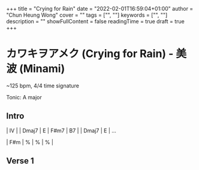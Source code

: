 +++ 
title = "Crying for Rain" 
date = "2022-02-01T16:59:04+01:00" 
author = "Chun Heung Wong"
cover = "" 
tags = ["", ""] 
keywords = ["", ""] 
description = "" 
showFullContent = false
readingTime = true 
draft = true
+++

# カワキヲアメク (Crying for Rain) - 美波 (Minami)
~125 bpm, 4/4 time signature

Tonic: A major

## Intro
| IV | 
| Dmaj7 | E | F#m7 |  B7 |
| Dmaj7 | E | ...

| F#m | % | % | % |

## Verse 1

